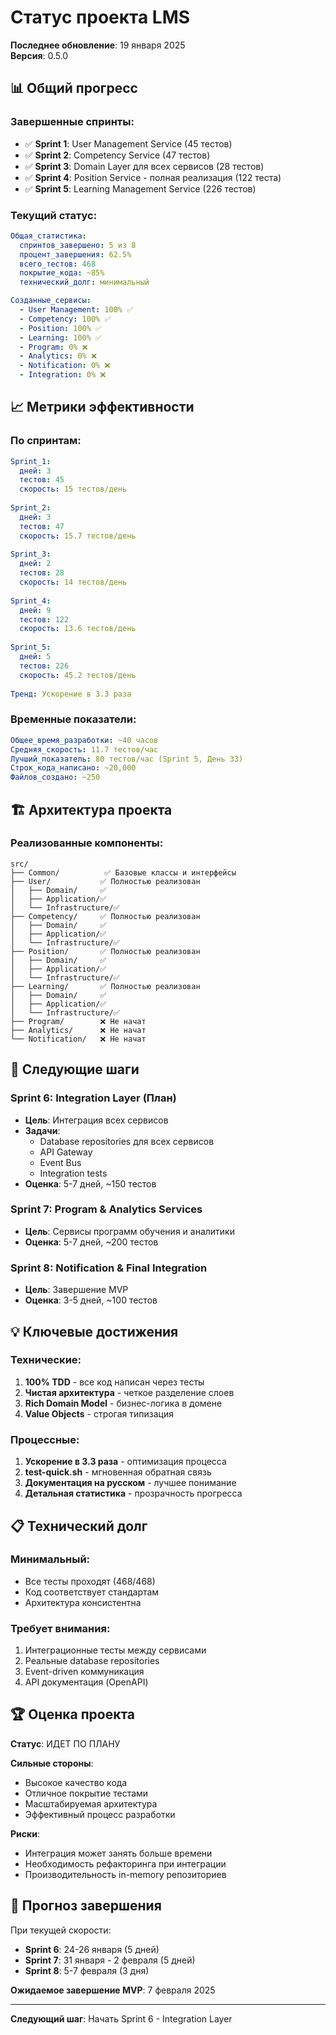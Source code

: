 # Статус проекта LMS

**Последнее обновление**: 19 января 2025  
**Версия**: 0.5.0

## 📊 Общий прогресс

### Завершенные спринты:
- ✅ **Sprint 1**: User Management Service (45 тестов)
- ✅ **Sprint 2**: Competency Service (47 тестов) 
- ✅ **Sprint 3**: Domain Layer для всех сервисов (28 тестов)
- ✅ **Sprint 4**: Position Service - полная реализация (122 теста)
- ✅ **Sprint 5**: Learning Management Service (226 тестов)

### Текущий статус:
```yaml
Общая_статистика:
  спринтов_завершено: 5 из 8
  процент_завершения: 62.5%
  всего_тестов: 468
  покрытие_кода: ~85%
  технический_долг: минимальный

Созданные_сервисы:
  - User Management: 100% ✅
  - Competency: 100% ✅
  - Position: 100% ✅
  - Learning: 100% ✅
  - Program: 0% ❌
  - Analytics: 0% ❌
  - Notification: 0% ❌
  - Integration: 0% ❌
```

## 📈 Метрики эффективности

### По спринтам:
```yaml
Sprint_1:
  дней: 3
  тестов: 45
  скорость: 15 тестов/день
  
Sprint_2:
  дней: 3
  тестов: 47
  скорость: 15.7 тестов/день
  
Sprint_3:
  дней: 2
  тестов: 28
  скорость: 14 тестов/день
  
Sprint_4:
  дней: 9
  тестов: 122
  скорость: 13.6 тестов/день
  
Sprint_5:
  дней: 5
  тестов: 226
  скорость: 45.2 тестов/день
  
Тренд: Ускорение в 3.3 раза
```

### Временные показатели:
```yaml
Общее_время_разработки: ~40 часов
Средняя_скорость: 11.7 тестов/час
Лучший_показатель: 80 тестов/час (Sprint 5, День 33)
Строк_кода_написано: ~20,000
Файлов_создано: ~250
```

## 🏗️ Архитектура проекта

### Реализованные компоненты:
```
src/
├── Common/          ✅ Базовые классы и интерфейсы
├── User/           ✅ Полностью реализован
│   ├── Domain/     ✅ 
│   ├── Application/✅
│   └── Infrastructure/✅
├── Competency/     ✅ Полностью реализован
│   ├── Domain/     ✅
│   ├── Application/✅
│   └── Infrastructure/✅
├── Position/       ✅ Полностью реализован
│   ├── Domain/     ✅
│   ├── Application/✅
│   └── Infrastructure/✅
├── Learning/       ✅ Полностью реализован
│   ├── Domain/     ✅
│   ├── Application/✅
│   └── Infrastructure/✅
├── Program/        ❌ Не начат
├── Analytics/      ❌ Не начат
└── Notification/   ❌ Не начат
```

## 🎯 Следующие шаги

### Sprint 6: Integration Layer (План)
- **Цель**: Интеграция всех сервисов
- **Задачи**:
  - Database repositories для всех сервисов
  - API Gateway
  - Event Bus
  - Integration tests
- **Оценка**: 5-7 дней, ~150 тестов

### Sprint 7: Program & Analytics Services
- **Цель**: Сервисы программ обучения и аналитики
- **Оценка**: 5-7 дней, ~200 тестов

### Sprint 8: Notification & Final Integration
- **Цель**: Завершение MVP
- **Оценка**: 3-5 дней, ~100 тестов

## 💡 Ключевые достижения

### Технические:
1. **100% TDD** - все код написан через тесты
2. **Чистая архитектура** - четкое разделение слоев
3. **Rich Domain Model** - бизнес-логика в домене
4. **Value Objects** - строгая типизация

### Процессные:
1. **Ускорение в 3.3 раза** - оптимизация процесса
2. **test-quick.sh** - мгновенная обратная связь
3. **Документация на русском** - лучшее понимание
4. **Детальная статистика** - прозрачность прогресса

## 📋 Технический долг

### Минимальный:
- Все тесты проходят (468/468)
- Код соответствует стандартам
- Архитектура консистентна

### Требует внимания:
1. Интеграционные тесты между сервисами
2. Реальные database repositories
3. Event-driven коммуникация
4. API документация (OpenAPI)

## 🏆 Оценка проекта

**Статус**: ИДЕТ ПО ПЛАНУ

**Сильные стороны**:
- Высокое качество кода
- Отличное покрытие тестами
- Масштабируемая архитектура
- Эффективный процесс разработки

**Риски**:
- Интеграция может занять больше времени
- Необходимость рефакторинга при интеграции
- Производительность in-memory репозиториев

## 📅 Прогноз завершения

При текущей скорости:
- **Sprint 6**: 24-26 января (5 дней)
- **Sprint 7**: 31 января - 2 февраля (5 дней)
- **Sprint 8**: 5-7 февраля (3 дня)

**Ожидаемое завершение MVP**: 7 февраля 2025

---

**Следующий шаг**: Начать Sprint 6 - Integration Layer
